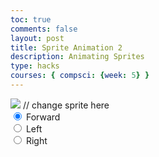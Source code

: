 ```yaml
---
toc: true
comments: false
layout: post
title: Sprite Animation 2
description: Animating Sprites
type: hacks
courses: { compsci: {week: 5} }
---
```


<body>
    <div>
        <canvas id="spriteContainer"> <!-- Within the base div is a canvas. An HTML canvas is used only for graphics. It allows the user to access some basic functions related to the image created on the canvas (including animation) -->
            <img id="characterSprite" src="/NewRepository2/images/Sprites.png">  // change sprite here
        </canvas>
        <div id="controls"> <!--basic radio buttons which can be used to check whether each individual animaiton works -->
            <input type="radio" name="animation" id="forward" checked>
            <label for="forward">Forward</label><br>
            <input type="radio" name="animation" id="left">
            <label for="left">Left</label><br>
            <input type="radio" name="animation" id="right">
            <label for="right">Right</label><br>
        </div>
    </div>
</body>

<script>
    // start on page load
    window.addEventListener('load', function () {
        const canvas = document.getElementById('spriteContainer');
        const ctx = canvas.getContext('2d');

        //change numbers
        const SPRITE_WIDTH = 64;  // matches sprite pixel width
        const SPRITE_HEIGHT = 64; // matches sprite pixel height
        const FRAME_LIMIT = 4;  // matches number of frames per sprite row, this code assume each row is same

        const SCALE_FACTOR = 2;  // control size of sprite on canvas
        canvas.width = SPRITE_WIDTH * SCALE_FACTOR;
        canvas.height = SPRITE_HEIGHT * SCALE_FACTOR;

        class Character {
            constructor() {
                this.image = document.getElementById("characterSprite");
                this.x = 0;
                this.y = 0;
                this.minFrame = 0;
                this.maxFrame = FRAME_LIMIT;
                this.frameX = 0;
                this.frameY = 0;
            }

            // draw character object
            draw(context) {
                context.drawImage(
                    this.image,
                    this.frameX * SPRITE_WIDTH,
                    this.frameY * SPRITE_HEIGHT,
                    SPRITE_WIDTH,
                    SPRITE_HEIGHT,
                    this.x,
                    this.y,
                    canvas.width,
                    canvas.height
                );
            }

            // update frameX of object
            update() {
                if (this.frameX < this.maxFrame) {
                    this.frameX++;
                } else {
                    this.frameX = 0;
                }
            }
        }

        // character object
        const character = new Character();

        // update frameY of dog object, action from idle, bark, walk radio control
        const controls = document.getElementById('controls');
        controls.addEventListener('click', function (event) {
            if (event.target.tagName === 'INPUT') {
                const selectedAnimation = event.target.id;
                switch (selectedAnimation) {
                    case 'forward':
                        character.frameY = 0;
                        break;
                    case 'left':
                        character.frameY = 1;
                        break;
                    case 'right':
                        character.frameY = 2;
                        break;
                    default:
                        break;
                }
            }
        });

        
    // Animation control variables
    const frameInterval = 200; // Adjust this value for the desired frame rate (e.g., 100ms for 10 frames per second)
    let lastFrameTime = 0;

    // Animation recursive control function
    function animate(currentTime) {
        // Calculate the time elapsed since the last frame
        const deltaTime = currentTime - lastFrameTime;

        // Only update and draw a new frame if enough time has passed
        if (deltaTime >= frameInterval) {
            // Clears the canvas to remove the previous frame.
            ctx.clearRect(0, 0, canvas.width, canvas.height);

            // Draws the current frame of the sprite.
            character.draw(ctx);

            // Updates the `frameX` property to prepare for the next frame in the sprite sheet.
            character.update();

            // Store the current time as the last frame time
            lastFrameTime = currentTime;
        }

        // Uses `requestAnimationFrame` to continue the animation loop.
        requestAnimationFrame(animate);
    }

    // Start the animation loop immediately after the page has loaded.
    requestAnimationFrame(animate); 
    });
</script>